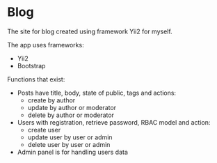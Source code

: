 # Blog

The site for blog created using framework Yii2 for myself.

The app uses frameworks:
* Yii2
* Bootstrap

Functions that exist:
* Posts have title, body, state of public, tags and actions:
  * create by author
  * update by author or moderator
  * delete by author or moderator
* Users with registration, retrieve password, RBAC model and action:
  * create user
  * update user by user or admin
  * delete user by user or admin
* Admin panel is for handling users data
